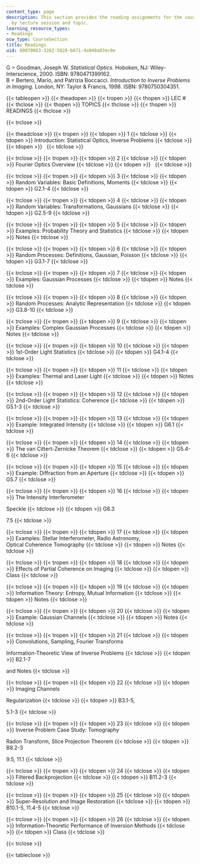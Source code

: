 ```yaml
---
content_type: page
description: This section provides the reading assignments for the course, organized
  by lecture session and topic.
learning_resource_types:
- Readings
ocw_type: CourseSection
title: Readings
uid: 89870863-3262-5828-b671-4a940a03ec0e
---
```


G = Goodman, Joseph W. _Statistical Optics._ Hoboken, NJ: Wiley-Interscience, 2000. ISBN: 9780471399162.  
B = Bertero, Mario, and Patrizia Boccacci. _Introduction to Inverse Problems in Imaging._ London, NY: Taylor & Francis, 1998. ISBN: 9780750304351.

{{< tableopen >}}
{{< theadopen >}}
{{< tropen >}}
{{< thopen >}}
LEC #
{{< thclose >}}
{{< thopen >}}
TOPICS
{{< thclose >}}
{{< thopen >}}
READINGS
{{< thclose >}}

{{< trclose >}}

{{< theadclose >}}
{{< tropen >}}
{{< tdopen >}}
1
{{< tdclose >}}
{{< tdopen >}}
Introduction: Statistical Optics, Inverse Problems
{{< tdclose >}}
{{< tdopen >}}
 
{{< tdclose >}}

{{< trclose >}}
{{< tropen >}}
{{< tdopen >}}
2
{{< tdclose >}}
{{< tdopen >}}
Fourier Optics Overview
{{< tdclose >}}
{{< tdopen >}}
 
{{< tdclose >}}

{{< trclose >}}
{{< tropen >}}
{{< tdopen >}}
3
{{< tdclose >}}
{{< tdopen >}}
Random Variables: Basic Definitions, Moments
{{< tdclose >}}
{{< tdopen >}}
G2.1-4
{{< tdclose >}}

{{< trclose >}}
{{< tropen >}}
{{< tdopen >}}
4
{{< tdclose >}}
{{< tdopen >}}
Random Variables: Transformations, Gaussians
{{< tdclose >}}
{{< tdopen >}}
G2.5-9
{{< tdclose >}}

{{< trclose >}}
{{< tropen >}}
{{< tdopen >}}
5
{{< tdclose >}}
{{< tdopen >}}
Examples: Probability Theory and Statistics
{{< tdclose >}}
{{< tdopen >}}
Notes
{{< tdclose >}}

{{< trclose >}}
{{< tropen >}}
{{< tdopen >}}
6
{{< tdclose >}}
{{< tdopen >}}
Random Processes: Definitions, Gaussian, Poisson
{{< tdclose >}}
{{< tdopen >}}
G3.1-7
{{< tdclose >}}

{{< trclose >}}
{{< tropen >}}
{{< tdopen >}}
7
{{< tdclose >}}
{{< tdopen >}}
Examples: Gaussian Processes
{{< tdclose >}}
{{< tdopen >}}
Notes
{{< tdclose >}}

{{< trclose >}}
{{< tropen >}}
{{< tdopen >}}
8
{{< tdclose >}}
{{< tdopen >}}
Random Processes: Analytic Representation
{{< tdclose >}}
{{< tdopen >}}
G3.8-10
{{< tdclose >}}

{{< trclose >}}
{{< tropen >}}
{{< tdopen >}}
9
{{< tdclose >}}
{{< tdopen >}}
Examples: Complex Gaussian Processes
{{< tdclose >}}
{{< tdopen >}}
Notes
{{< tdclose >}}

{{< trclose >}}
{{< tropen >}}
{{< tdopen >}}
10
{{< tdclose >}}
{{< tdopen >}}
1st-Order Light Statistics
{{< tdclose >}}
{{< tdopen >}}
G4.1-4
{{< tdclose >}}

{{< trclose >}}
{{< tropen >}}
{{< tdopen >}}
11
{{< tdclose >}}
{{< tdopen >}}
Examples: Thermal and Laser Light
{{< tdclose >}}
{{< tdopen >}}
Notes
{{< tdclose >}}

{{< trclose >}}
{{< tropen >}}
{{< tdopen >}}
12
{{< tdclose >}}
{{< tdopen >}}
2nd-Order Light Statistics: Coherence
{{< tdclose >}}
{{< tdopen >}}
G5.1-3
{{< tdclose >}}

{{< trclose >}}
{{< tropen >}}
{{< tdopen >}}
13
{{< tdclose >}}
{{< tdopen >}}
Example: Integrated Intensity
{{< tdclose >}}
{{< tdopen >}}
G6.1
{{< tdclose >}}

{{< trclose >}}
{{< tropen >}}
{{< tdopen >}}
14
{{< tdclose >}}
{{< tdopen >}}
The van Cittert-Zernicke Theorem
{{< tdclose >}}
{{< tdopen >}}
G5.4-6
{{< tdclose >}}

{{< trclose >}}
{{< tropen >}}
{{< tdopen >}}
15
{{< tdclose >}}
{{< tdopen >}}
Example: Diffraction from an Aperture
{{< tdclose >}}
{{< tdopen >}}
G5.7
{{< tdclose >}}

{{< trclose >}}
{{< tropen >}}
{{< tdopen >}}
16
{{< tdclose >}}
{{< tdopen >}}
The Intensity Interferometer  
  
Speckle
{{< tdclose >}}
{{< tdopen >}}
G6.3  
  
7.5
{{< tdclose >}}

{{< trclose >}}
{{< tropen >}}
{{< tdopen >}}
17
{{< tdclose >}}
{{< tdopen >}}
Examples: Stellar Interferometer, Radio Astronomy,  
Optical Coherence Tomography
{{< tdclose >}}
{{< tdopen >}}
Notes
{{< tdclose >}}

{{< trclose >}}
{{< tropen >}}
{{< tdopen >}}
18
{{< tdclose >}}
{{< tdopen >}}
Effects of Partial Coherence on Imaging
{{< tdclose >}}
{{< tdopen >}}
Class
{{< tdclose >}}

{{< trclose >}}
{{< tropen >}}
{{< tdopen >}}
19
{{< tdclose >}}
{{< tdopen >}}
Information Theory: Entropy, Mutual Information
{{< tdclose >}}
{{< tdopen >}}
Notes
{{< tdclose >}}

{{< trclose >}}
{{< tropen >}}
{{< tdopen >}}
20
{{< tdclose >}}
{{< tdopen >}}
Example: Gaussian Channels
{{< tdclose >}}
{{< tdopen >}}
Notes
{{< tdclose >}}

{{< trclose >}}
{{< tropen >}}
{{< tdopen >}}
21
{{< tdclose >}}
{{< tdopen >}}
Convolutions, Sampling, Fourier Transforms  
  
Information-Theoretic View of Inverse Problems
{{< tdclose >}}
{{< tdopen >}}
B2.1-7  
  
and Notes
{{< tdclose >}}

{{< trclose >}}
{{< tropen >}}
{{< tdopen >}}
22
{{< tdclose >}}
{{< tdopen >}}
Imaging Channels  
  
Regularization
{{< tdclose >}}
{{< tdopen >}}
B3.1-5,  
  
5.1-3
{{< tdclose >}}

{{< trclose >}}
{{< tropen >}}
{{< tdopen >}}
23
{{< tdclose >}}
{{< tdopen >}}
Inverse Problem Case Study: Tomography  
  
Radon Transform, Slice Projection Theorem
{{< tdclose >}}
{{< tdopen >}}
B8.2-3  
  
9.5, 11.1
{{< tdclose >}}

{{< trclose >}}
{{< tropen >}}
{{< tdopen >}}
24
{{< tdclose >}}
{{< tdopen >}}
Filtered Backprojection
{{< tdclose >}}
{{< tdopen >}}
B11.2-3
{{< tdclose >}}

{{< trclose >}}
{{< tropen >}}
{{< tdopen >}}
25
{{< tdclose >}}
{{< tdopen >}}
Super-Resolution and Image Restoration
{{< tdclose >}}
{{< tdopen >}}
B10.1-5, 11.4-5
{{< tdclose >}}

{{< trclose >}}
{{< tropen >}}
{{< tdopen >}}
26
{{< tdclose >}}
{{< tdopen >}}
Information-Theoretic Performance of Inversion Methods
{{< tdclose >}}
{{< tdopen >}}
Class
{{< tdclose >}}

{{< trclose >}}

{{< tableclose >}}
